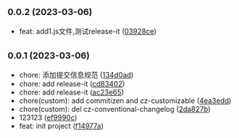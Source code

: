 

## <small>0.0.2 (2023-03-06)</small>

* feat: add1.js文件,测试release-it ([03928ce](https://gitee.com/bi_1773587692/demo-commit/commits/03928ce))

## <small>0.0.1 (2023-03-06)</small>

* chore: 添加提交信息规范 ([134d0ad](https://gitee.com/bi_1773587692/demo-commit/commits/134d0ad))
* chore: add release-it ([cd83402](https://gitee.com/bi_1773587692/demo-commit/commits/cd83402))
* chore: add release-it ([ac23e65](https://gitee.com/bi_1773587692/demo-commit/commits/ac23e65))
* chore(custom): add commitizen and cz-customizable ([4ea3edd](https://gitee.com/bi_1773587692/demo-commit/commits/4ea3edd))
* chore(custom): del cz-conventional-changelog ([2da827b](https://gitee.com/bi_1773587692/demo-commit/commits/2da827b))
* 123123 ([ef9990c](https://gitee.com/bi_1773587692/demo-commit/commits/ef9990c))
* feat: init project ([f14977a](https://gitee.com/bi_1773587692/demo-commit/commits/f14977a))